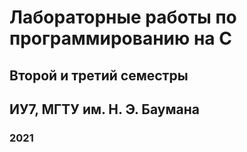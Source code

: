 # Лабораторные работы по программированию на C

## Второй и третий семестры

## ИУ7, МГТУ им. Н. Э. Баумана

### 2021
